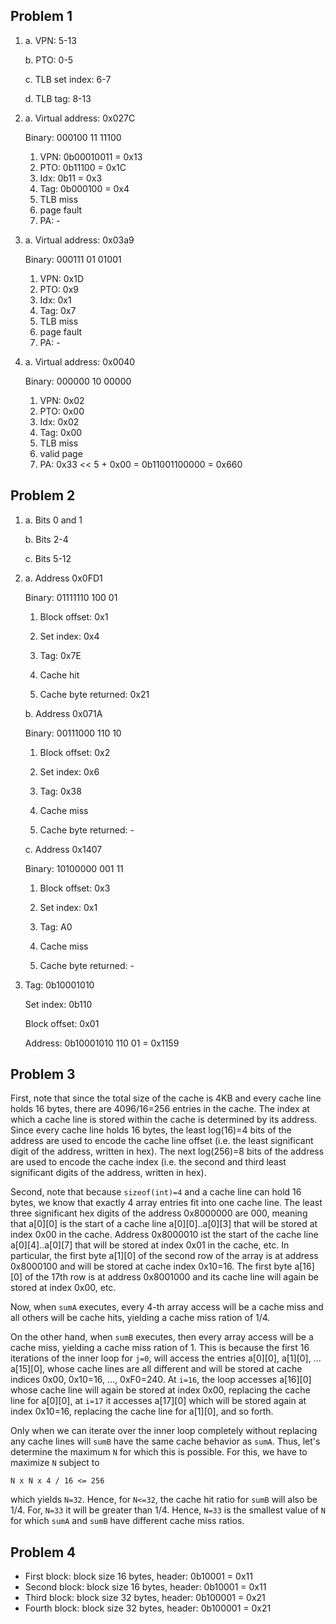 ## Problem 1

1. a. VPN: 5-13

   b. PTO: 0-5
   
   c. TLB set index: 6-7
   
   d. TLB tag: 8-13
   
2. a. Virtual address: 0x027C

      Binary: 000100 11 11100

      1. VPN: 0b00010011 = 0x13
      2. PTO: 0b11100 = 0x1C
      3. Idx: 0b11 = 0x3
      4. Tag: 0b000100 = 0x4
      5. TLB miss
      6. page fault
      7. PA: -
   
2. a. Virtual address: 0x03a9

      Binary: 000111 01 01001

      1. VPN: 0x1D
      2. PTO: 0x9
      3. Idx: 0x1
      4. Tag: 0x7
      5. TLB miss
      6. page fault
      7. PA: -

2. a. Virtual address: 0x0040

      Binary: 000000 10 00000

      1. VPN: 0x02
      2. PTO: 0x00
      3. Idx: 0x02
      4. Tag: 0x00
      5. TLB miss
      6. valid page
      7. PA: 0x33 << 5 + 0x00 = 0b11001100000 = 0x660

## Problem 2

1. a. Bits 0 and 1
   
   b. Bits 2-4
   
   c. Bits 5-12

1. a. Address 0x0FD1

   Binary: 01111110 100 01

   1. Block offset: 0x1
   
   2. Set index: 0x4
   
   3. Tag: 0x7E

   4. Cache hit
   
   5. Cache byte returned: 0x21

   
   b. Address 0x071A
   
   Binary: 00111000 110 10
   
   1. Block offset: 0x2
   
   2. Set index: 0x6
   
   3. Tag: 0x38

   4. Cache miss
   
   5. Cache byte returned: -

   c. Address 0x1407
   
   Binary: 10100000 001 11

   1. Block offset: 0x3
   
   2. Set index: 0x1
   
   3. Tag: A0
   
   4. Cache miss
   
   5. Cache byte returned: -

3. Tag: 0b10001010

   Set index: 0b110
   
   Block offset: 0x01
   
   Address: 0b10001010 110 01 = 0x1159

## Problem 3

First, note that since the total size of the cache is 4KB and every
cache line holds 16 bytes, there are 4096/16=256 entries in the cache.
The index at which a cache line is stored within the cache is
determined by its address. Since every cache line holds 16 bytes, the
least log(16)=4 bits of the address are used to encode the cache line
offset (i.e. the least significant digit of the address, written in
hex). The next log(256)=8 bits of the address are used to encode the
cache index (i.e. the second and third least significant digits of the
address, written in hex).

Second, note that because `sizeof(int)=4` and a cache line can hold 16
bytes, we know that exactly 4 array entries fit into one cache
line. The least three significant hex digits of the address 0x8000000
are 000, meaning that a[0][0] is the start of a cache line
a[0][0]..a[0][3] that will be stored at index 0x00 in the
cache. Address 0x8000010 ist the start of the cache line
a[0][4]..a[0][7] that will be stored at index 0x01 in the cache,
etc. In particular, the first byte a[1][0] of the second row of the
array is at address 0x8000100 and will be stored at cache index
0x10=16. The first byte a[16][0] of the 17th row is at address
0x8001000 and its cache line will again be stored at index 0x00, etc.

Now, when `sumA` executes, every 4-th array access will be a cache
miss and all others will be cache hits, yielding a cache miss ration
of 1/4.

On the other hand, when `sumB` executes, then every array access will
be a cache miss, yielding a cache miss ration of 1. This is because
the first 16 iterations of the inner loop for `j=0`, will access the
entries a[0][0], a[1][0], ... a[15][0], whose cache lines are all
different and will be stored at cache indices 0x00, 0x10=16, ..., 0xF0=240. At
`i=16`, the loop accesses a[16][0] whose cache line will again be
stored at index 0x00, replacing the cache line for a[0][0], at `i=17` it
accesses a[17][0] which will be stored again at index 0x10=16, replacing
the cache line for a[1][0], and so forth.

Only when we can iterate over the inner loop completely without
replacing any cache lines will `sumB` have the same cache behavior as
`sumA`. Thus, let's determine the maximum `N` for which this is
possible. For this, we have to maximize `N` subject to

`N x N x 4 / 16 <= 256`

which yields `N=32`. Hence, for `N<=32`, the cache hit ratio for
`sumB` will also be 1/4. For, `N=33` it will be greater than
1/4. Hence, `N=33` is the smallest value of `N` for which `sumA` and
`sumB` have different cache miss ratios.

## Problem 4

* First block: block size 16 bytes, header: 0b10001 = 0x11
* Second block: block size 16 bytes, header: 0b10001 = 0x11
* Third block: block size 32 bytes, header: 0b100001 = 0x21
* Fourth block: block size 32 bytes, header: 0b100001 = 0x21

